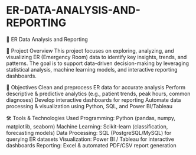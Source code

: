 # ER-DATA-ANALYSIS-AND-REPORTING
📌 ER Data Analysis and Reporting 

📖 Project Overview
This project focuses on exploring, analyzing, and visualizing ER (Emergency Room) data to identify key insights, trends, and patterns. The goal is to support data-driven decision-making by leveraging statistical analysis, machine learning models, and interactive reporting dashboards.

🎯 Objectives
Clean and preprocess ER data for accurate analysis
Perform descriptive & predictive analytics (e.g., patient trends, peak hours, common diagnoses)
Develop interactive dashboards for reporting
Automate data processing & visualization using Python, SQL, and Power BI/Tableau

🛠️ Tools & Technologies Used
Programming: Python (pandas, numpy, matplotlib, seaborn)
Machine Learning: Scikit-learn (classification, forecasting models)
Data Processing: SQL (PostgreSQL/MySQL) for querying ER datasets
Visualization: Power BI / Tableau for interactive dashboards
Reporting: Excel & automated PDF/CSV report generation
